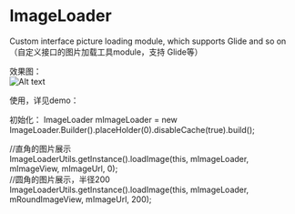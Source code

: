 # ImageLoader
Custom interface picture loading module, which supports Glide and so on（自定义接口的图片加载工具module，支持 Glide等）  


效果图：  
![Alt text](https://github.com/xuningjack/ImageLoader/raw/master/image/image.jpg)    

使用，详见demo：  

初始化：
ImageLoader mImageLoader = new ImageLoader.Builder().placeHolder(0).disableCache(true).build();

//直角的图片展示  
ImageLoaderUtils.getInstance().loadImage(this, mImageLoader, mImageView, mImageUrl, 0);  
//圆角的图片展示，半径200  
ImageLoaderUtils.getInstance().loadImage(this, mImageLoader, mRoundImageView, mImageUrl, 200);  

